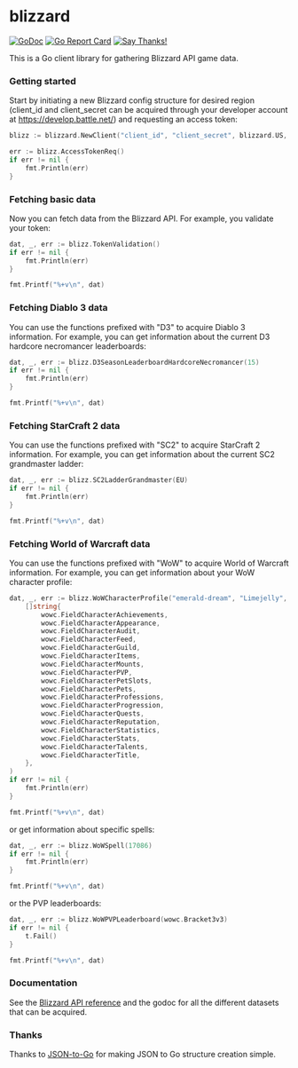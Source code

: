 # blizzard

[![GoDoc](https://godoc.org/github.com/FuzzyStatic/blizzard?status.svg)](http://godoc.org/github.com/FuzzyStatic/blizzard) [![Go Report Card](https://goreportcard.com/badge/github.com/FuzzyStatic/blizzard)](https://goreportcard.com/report/github.com/FuzzyStatic/blizzard) [![Say Thanks!](https://img.shields.io/badge/Say%20Thanks-!-1EAEDB.svg)](https://saythanks.io/to/FuzzyStatic)

This is a Go client library for gathering Blizzard API game data.

### Getting started

Start by initiating a new Blizzard config structure for desired region (client_id and client_secret can be acquired through your developer account at https://develop.battle.net/) and requesting an access token:

```go
blizz := blizzard.NewClient("client_id", "client_secret", blizzard.US, blizzard.enUS)

err := blizz.AccessTokenReq()
if err != nil {
	fmt.Println(err)
}
```

### Fetching basic data

Now you can fetch data from the Blizzard API. For example, you validate your token:

```go
dat, _, err := blizz.TokenValidation()
if err != nil {
	fmt.Println(err)
}

fmt.Printf("%+v\n", dat)
```

### Fetching Diablo 3 data

You can use the functions prefixed with "D3" to acquire Diablo 3 information. For example, you can get information about the current D3 hardcore necromancer leaderboards:

```go
dat, _, err := blizz.D3SeasonLeaderboardHardcoreNecromancer(15)
if err != nil {
	fmt.Println(err)
}

fmt.Printf("%+v\n", dat)
```

### Fetching StarCraft 2 data

You can use the functions prefixed with "SC2" to acquire StarCraft 2 information. For example, you can get information about the current SC2 grandmaster ladder:

```go
dat, _, err := blizz.SC2LadderGrandmaster(EU)
if err != nil {
	fmt.Println(err)
}

fmt.Printf("%+v\n", dat)
```

### Fetching World of Warcraft data

You can use the functions prefixed with "WoW" to acquire World of Warcraft information. For example, you can get information about your WoW character profile:

```go
dat, _, err := blizz.WoWCharacterProfile("emerald-dream", "Limejelly",
	[]string{
		wowc.FieldCharacterAchievements,
		wowc.FieldCharacterAppearance,
		wowc.FieldCharacterAudit,
		wowc.FieldCharacterFeed,
		wowc.FieldCharacterGuild,
		wowc.FieldCharacterItems,
		wowc.FieldCharacterMounts,
		wowc.FieldCharacterPVP,
		wowc.FieldCharacterPetSlots,
		wowc.FieldCharacterPets,
		wowc.FieldCharacterProfessions,
		wowc.FieldCharacterProgression,
		wowc.FieldCharacterQuests,
		wowc.FieldCharacterReputation,
		wowc.FieldCharacterStatistics,
		wowc.FieldCharacterStats,
		wowc.FieldCharacterTalents,
		wowc.FieldCharacterTitle,
	},
)
if err != nil {
	fmt.Println(err)
}

fmt.Printf("%+v\n", dat)
```

or get information about specific spells:

```go
dat, _, err := blizz.WoWSpell(17086)
if err != nil {
	fmt.Println(err)
}

fmt.Printf("%+v\n", dat)
```

or the PVP leaderboards:

```go
dat, _, err := blizz.WoWPVPLeaderboard(wowc.Bracket3v3)
if err != nil {
	t.Fail()
}

fmt.Printf("%+v\n", dat)
```

### Documentation

See the [Blizzard API reference](https://develop.battle.net/documentation/api-reference) and the godoc for all the different datasets that can be acquired.

### Thanks

Thanks to [JSON-to-Go](https://mholt.github.io/json-to-go/) for making JSON to Go structure creation simple.